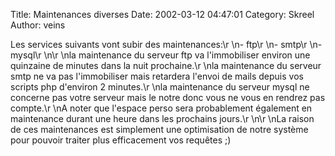 Title: Maintenances diverses
Date: 2002-03-12 04:47:01
Category: Skreel
Author: veins

Les services suivants vont subir des maintenances:\r
\n- ftp\r
\n- smtp\r
\n- mysql\r
\n\r
\nla maintenance du serveur ftp va l'immobiliser environ une quinzaine de minutes dans la nuit prochaine.\r
\nla maintenance du serveur smtp ne va pas l'immobiliser mais retardera l'envoi de mails depuis vos scripts php d'environ 2 minutes.\r
\nla maintenance du serveur mysql ne concerne pas votre serveur mais le notre donc vous ne vous en rendrez pas compte.\r
\nA noter que l'espace perso sera probablement &eacute;galement en maintenance durant une heure dans les prochains jours.\r
\n\r
\nLa raison de ces maintenances est simplement une optimisation de notre syst&egrave;me pour pouvoir traiter plus efficacement vos requ&ecirc;tes  ;)